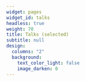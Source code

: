 ```yaml
---
widget: pages
widget_id: talks
headless: true
weight: 70
title: Talks (selected)
subtitle: null
design:
  columns: "2"
  background:
    text_color_light: false
    image_darken: 0
---
```

